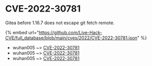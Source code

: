 # CVE-2022-30781

Gitea before 1.16.7 does not escape git fetch remote.

{% embed url="https://github.com/Live-Hack-CVE/full_database/blob/main/cves/2022/CVE-2022-30781.json" %}


* wuhan005 ~> [CVE-2022-30781](https://www.alice-snow.ru/2022/database/cve-2022-30781/cve-2022-30781-wuhan005)
* wuhan005 ~> [CVE-2022-30781](https://www.alice-snow.ru/2022/database/cve-2022-30781/cve-2022-30781-wuhan005)
* wuhan005 ~> [CVE-2022-30781](https://www.alice-snow.ru/2022/database/cve-2022-30781/cve-2022-30781-wuhan005)